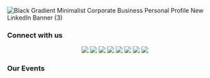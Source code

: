 ![Black Gradient Minimalist Corporate Business Personal Profile New LinkedIn Banner (3)](https://github.com/MTCBPDCDubai/MTCBPDCDubai/assets/70954808/e618a53a-4ee5-4de9-845e-07af784e90ba)


### <div>Connect with us</div>

<div align="center"> 
  <a href="https://instagram.com/mtcbpdc"><img src="https://img.shields.io/badge/Instagram-E4405F?style=for-the-badge&logo=instagram&logoColor=white"></a> 
  <a href="https://linkedin.com/company/microsoft-tech-club/"><img src="https://img.shields.io/badge/LinkedIn-0077B5?style=for-the-badge&logo=linkedin&logoColor=white"></a> 
  <a href="https://twitter.com/mtcbpdc"><img src="https://img.shields.io/badge/Twitter-1DA1F2?style=for-the-badge&logo=twitter&logoColor=white"></a> 
  <a href="mailto:microsofttechclub@dubai.bits-pilani.ac.in"><img src="https://img.shields.io/badge/Gmail-D14836?style=for-the-badge&logo=gmail&logoColor=white"></a>
  <a href="https://linktr.ee/mtcbpdc"><img src="https://img.shields.io/badge/linktree-39E09B?style=for-the-badge&logo=linktree&logoColor=white"></a> 
  <a href="https://twitter.com/mtcbpdc"><img src="https://img.shields.io/badge/YouTube-FF0000?style=for-the-badge&logo=youtube&logoColor=white"></a> 
  <a href="https://twitter.com/mtcbpdc"><img src="https://img.shields.io/badge/Discord-5865F2?style=for-the-badge&logo=discord&logoColor=white"></a>
  <a href="https://www.tiktok.com/@mtcbpdc"><img src="https://img.shields.io/badge/TikTok-000000?style=for-the-badge&logo=tiktok&logoColor=white"></a>
</div>

### <div> Our Events </div>
<!--
**MTCBPDCDubai/MTCBPDCDubai** is a ✨ _special_ ✨ repository because its `README.md` (this file) appears on your GitHub profile.

Here are some ideas to get you started:

- 🔭 I’m currently working on ...
- 🌱 I’m currently learning ...
- 👯 I’m looking to collaborate on ...
- 🤔 I’m looking for help with ...
- 💬 Ask me about ...
- 📫 How to reach me: ...
- 😄 Pronouns: ...
- ⚡ Fun fact: ...
-->
